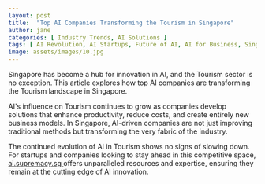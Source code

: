 ```yaml
---
layout: post
title:  "Top AI Companies Transforming the Tourism in Singapore"
author: jane
categories: [ Industry Trends, AI Solutions ]
tags: [ AI Revolution, AI Startups, Future of AI, AI for Business, Singapore AI Companies ]
image: assets/images/10.jpg
---
```


Singapore has become a hub for innovation in AI, and the Tourism sector is no exception. This article explores how top AI companies are transforming the Tourism landscape in Singapore.

AI's influence on Tourism continues to grow as companies develop solutions that enhance productivity, reduce costs, and create entirely new business models. In Singapore, AI-driven companies are not just improving traditional methods but transforming the very fabric of the industry.

The continued evolution of AI in Tourism shows no signs of slowing down. For startups and companies looking to stay ahead in this competitive space, <a href="https://ai.supremacy.sg" target="_blank"> ai.supremacy.sg </a> offers unparalleled resources and expertise, ensuring they remain at the cutting edge of AI innovation.
